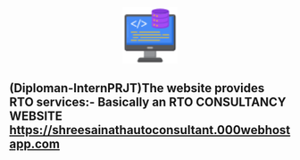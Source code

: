 
<div align="center" >
<img src="https://github.com/shubham-misal/Internship-Project/blob/main/001-backend.png" style="height:100px;width:100px;"alt="NormalIcon" >
</div>
  <h2>
  (Diploman-InternPRJT)The website provides RTO services:- Basically an RTO CONSULTANCY WEBSITE <br>
  <a href="https://shreesainathautoconsultant.000webhostapp.com" target="_blank" >https://shreesainathautoconsultant.000webhostapp.com</a>
  </h2>

